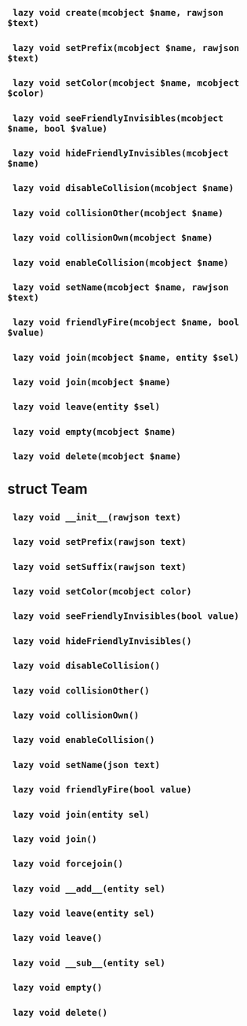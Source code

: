 ## ` lazy void create(mcobject $name, rawjson $text)`


## ` lazy void setPrefix(mcobject $name, rawjson $text)`


## ` lazy void setColor(mcobject $name, mcobject $color)`


## ` lazy void seeFriendlyInvisibles(mcobject $name, bool $value)`


## ` lazy void hideFriendlyInvisibles(mcobject $name)`


## ` lazy void disableCollision(mcobject $name)`


## ` lazy void collisionOther(mcobject $name)`


## ` lazy void collisionOwn(mcobject $name)`


## ` lazy void enableCollision(mcobject $name)`


## ` lazy void setName(mcobject $name, rawjson $text)`


## ` lazy void friendlyFire(mcobject $name, bool $value)`


## ` lazy void join(mcobject $name, entity $sel)`


## ` lazy void join(mcobject $name)`


## ` lazy void leave(entity $sel)`


## ` lazy void empty(mcobject $name)`


## ` lazy void delete(mcobject $name)`


# struct Team


## ` lazy void __init__(rawjson text)`


## ` lazy void setPrefix(rawjson text)`


## ` lazy void setSuffix(rawjson text)`


## ` lazy void setColor(mcobject color)`


## ` lazy void seeFriendlyInvisibles(bool value)`


## ` lazy void hideFriendlyInvisibles()`


## ` lazy void disableCollision()`


## ` lazy void collisionOther()`


## ` lazy void collisionOwn()`


## ` lazy void enableCollision()`


## ` lazy void setName(json text)`


## ` lazy void friendlyFire(bool value)`


## ` lazy void join(entity sel)`


## ` lazy void join()`


## ` lazy void forcejoin()`


## ` lazy void __add__(entity sel)`


## ` lazy void leave(entity sel)`


## ` lazy void leave()`


## ` lazy void __sub__(entity sel)`


## ` lazy void empty()`


## ` lazy void delete()`





